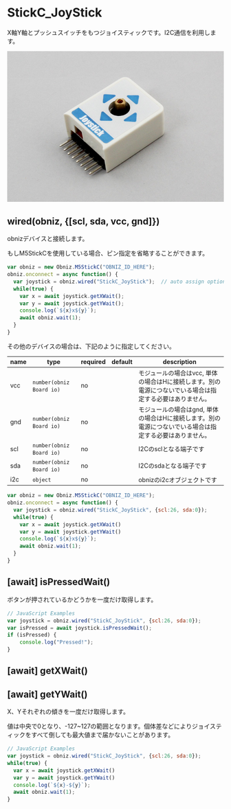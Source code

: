 # StickC_JoyStick

X軸Y軸とプッシュスイッチをもつジョイスティックです。I2C通信を利用します。

![](./image.jpg)

## wired(obniz, {[scl, sda, vcc, gnd]})
obnizデバイスと接続します。  


もしM5StickCを使用している場合、ピン指定を省略することができます。

```javascript
var obniz = new Obniz.M5StickC("OBNIZ_ID_HERE");
obniz.onconnect = async function() {
  var joystick = obniz.wired("StickC_JoyStick");  // auto assign option params  on m5stickc
  while(true) {
    var x = await joystick.getXWait();
    var y = await joystick.getYWait();
    console.log(`${x}x${y}`);
    await obniz.wait(1);
  }
}
```


その他のデバイスの場合は、下記のように指定してください。  

name | type | required | default | description
--- | --- | --- | --- | ---
vcc | `number(obniz Board io)` | no |  &nbsp; | モジュールの場合はvcc, 単体の場合はHに接続します。別の電源につないでいる場合は指定する必要はありません。
gnd | `number(obniz Board io)` | no |  &nbsp; | モジュールの場合はgnd, 単体の場合はHに接続します。別の電源につないでいる場合は指定する必要はありません。
scl | `number(obniz Board io)` | no |  &nbsp; | I2Cのsclとなる端子です
sda | `number(obniz Board io)` | no | &nbsp;  | I2Cのsdaとなる端子です
i2c | `object` | no | &nbsp;  | obnizのi2cオブジェクトです

```javascript
var obniz = new Obniz.M5StickC("OBNIZ_ID_HERE");
obniz.onconnect = async function() {
  var joystick = obniz.wired("StickC_JoyStick", {scl:26, sda:0});
  while(true) {
    var x = await joystick.getXWait()
    var y = await joystick.getYWait()
    console.log(`${x}x${y}`);
    await obniz.wait(1);
  }
}
```


## [await] isPressedWait()
ボタンが押されているかどうかを一度だけ取得します。  

```javascript
// JavaScript Examples
var joystick = obniz.wired("StickC_JoyStick", {scl:26, sda:0});
var isPressed = await joystick.isPressedWait();
if (isPressed) {
    console.log("Pressed!");
}
```


## [await] getXWait()
## [await] getYWait()

X、Yそれぞれの傾きを一度だけ取得します。

値は中央で0となり、-127~127の範囲となります。個体差などによりジョイスティックをすべて倒しても最大値まで届かないことがあります。

```javascript
// JavaScript Examples
var joystick = obniz.wired("StickC_JoyStick", {scl:26, sda:0});
while(true) {
  var x = await joystick.getXWait()
  var y = await joystick.getYWait()
  console.log(`${x}-${y}`);
  await obniz.wait(1);
}
```